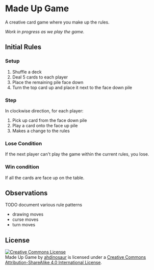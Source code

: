 # Made Up Game

A creative card game where you make up the rules.

_Work in progress as we play the game._

## Initial Rules

### Setup

1. Shuffle a deck
1. Deal 5 cards to each player
1. Place the remaining pile face down
1. Turn the top card up and place it next to the face down pile

### Step

In clockwise direction, for each player:

1. Pick up card from the face down pile
1. Play a card onto the face up pile
1. Makes a change to the rules

### Lose Condition

If the next player can't play the game within the current rules, you lose.

### Win condition

If all the cards are face up on the table.

## Observations

TODO document various rule patterns

- drawing moves
- curse moves
- turn moves

## License

<a rel="license" href="http://creativecommons.org/licenses/by-sa/4.0/"><img alt="Creative Commons License" style="border-width:0" src="https://i.creativecommons.org/l/by-sa/4.0/88x31.png" /></a><br /><span xmlns:dct="http://purl.org/dc/terms/" property="dct:title">Made Up Game</span> by <a xmlns:cc="http://creativecommons.org/ns#" href="https://github.com/ahdinosaur/made-up-game" property="cc:attributionName" rel="cc:attributionURL">ahdinosaur</a> is licensed under a <a rel="license" href="http://creativecommons.org/licenses/by-sa/4.0/">Creative Commons Attribution-ShareAlike 4.0 International License</a>.
